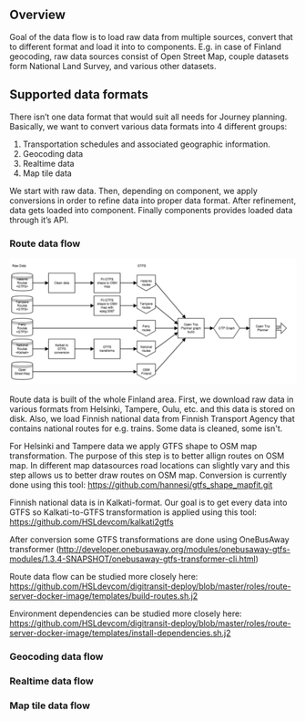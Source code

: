 ## Overview 
Goal of the data flow is to load raw data from multiple sources, convert that to different format and load it into to components. E.g. in case of Finland geocoding, raw data sources consist of Open Street Map, couple datasets form National Land Survey, and various other datasets.

## Supported data formats
There isn’t one data format that would suit all needs for Journey planning. Basically, we want to convert various data formats into 4 different groups:
1) Transportation schedules and associated geographic information.
2) Geocoding data
3) Realtime data
4) Map tile data

We start with raw data. Then, depending on component, we apply conversions in order to refine data into proper data format. After refinement, data gets loaded into component. Finally components provides loaded data through it’s API.

### Route data flow

![Route data flow](images/route_dataflow.png)

Route data is built of the whole Finland area. First, we download raw data in various formats from Helsinki, Tampere, Oulu, etc. and this data is stored on disk. Also, we load Finnish national data from Finnish Transport Agency that contains national routes for e.g. trains. Some data is cleaned, some isn't. 

For Helsinki and Tampere data we apply GTFS shape to OSM map transformation. The purpose of this step is to better allign routes on OSM map. In different map datasources road locations can slightly vary and this step allows us to better draw routes on OSM map. Conversion is currently done using this tool: https://github.com/hannesj/gtfs_shape_mapfit.git

Finnish national data is in Kalkati-format. Our goal is to get every data into GTFS so Kalkati-to-GTFS transformation is applied using this tool: https://github.com/HSLdevcom/kalkati2gtfs

After conversion some GTFS transformations are done using OneBusAway transformer (http://developer.onebusaway.org/modules/onebusaway-gtfs-modules/1.3.4-SNAPSHOT/onebusaway-gtfs-transformer-cli.html)

Route data flow can be studied more closely here:
https://github.com/HSLdevcom/digitransit-deploy/blob/master/roles/route-server-docker-image/templates/build-routes.sh.j2

Environment dependencies can be studied more closely here:
https://github.com/HSLdevcom/digitransit-deploy/blob/master/roles/route-server-docker-image/templates/install-dependencies.sh.j2

### Geocoding data flow

### Realtime data flow

### Map tile data flow
